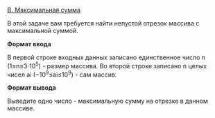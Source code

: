<a href="https://contest.yandex.ru/contest/29075/problems/B/">B. Максимальная сумма</a>

В этой задаче вам требуется найти непустой отрезок массива с максимальной суммой.

**Формат ввода**

В первой строке входных данных записано единственное число n (1≤n≤3⋅10<sup>5</sup>) -  размер массива.
Во второй строке записано n целых чисел ai (−10<sup>9</sup>≤ai≤10<sup>9</sup>) - сам массив.

**Формат вывода**

Выведите одно число - максимальную сумму на отрезке в данном массиве.
